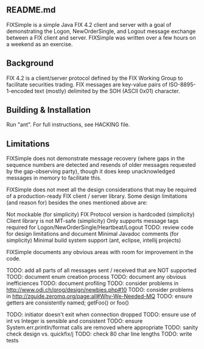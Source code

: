 README.md
---------

FIXSimple is a simple Java FIX 4.2 client and server with a goal of
demonstrating the Logon, NewOrderSingle, and Logout message exchange
between a FIX client and server.  FIXSimple was written over a few
hours on a weekend as an exercise.


Background
----------

FIX 4.2 is a client/server protocol defined by the FIX Working Group
to facilitate securities trading.  FIX messages are key-value pairs of
ISO-8895-1-encoded text (mostly) delimited by the SOH (ASCII 0x01)
character.


Building & Installation
--------

Run "ant".  For full instructions, see HACKING file.


Limitations
-----------

FIXSimple does not demonstrate message recovery (where gaps in the
sequence numbers are detected and resends of older messages requested
by the gap-observing party), though it does keep unacknowledged
messages in memory to facilitate this.

FIXSimple does not meet all the design considerations that may be
required of a production-ready FIX client / server library.  Some
design limitations (and reason for) besides the ones mentioned above
are:

Not mockable (for simplicity)
FIX Protocol version is hardcoded (simplicity)
Client library is not MT-safe (simplicity)
Only supports message tags required for Logon/NewOrderSingle/Heartbeat/Logout
TODO: review code for design limitations and document
Minimal Javadoc comments (for simplicity)
Minimal build system support (ant, eclipse, intellij projects)

FIXSimple documents any obvious areas with room for improvement in the code.


TODO: add all parts of all messages sent / received that are NOT supported
TOOD: document enum creation process
TODO: document any obvious inefficiences
TODO: document profiling
TODO: consider problems in http://www.odi.ch/prog/design/newbies.php#10
TODO: consider problems in http://zguide.zeromq.org/page:all#Why-We-Needed-MQ
TODO: ensure getters are consistently named; getFoo() or foo()



TODO: initiator doesn't exit when connection dropped
TODO: ensure use of int vs Integer is sensible and consistent
TODO: ensure System.err.println/format calls are removed where appropriate
TODO: sanity check design vs. quickfix/j
TODO: check 80 char line lengths
TODO: write tests